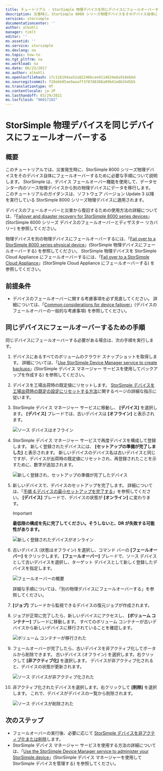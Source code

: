 ```yaml
---
title: チュートリアル - StorSimple 物理デバイスを同じデバイスにフェールオーバーする
description: 災害時に、StorSimple 8000 シリーズ物理デバイスをそのデバイス自体にフェールオーバーするために必要な手順について説明します。
services: storsimple
documentationcenter: ''
author: alkohli
manager: timlt
editor: ''
ms.assetid: ''
ms.service: storsimple
ms.devlang: na
ms.topic: how-to
ms.tgt_pltfrm: na
ms.workload: na
ms.date: 06/23/2017
ms.author: alkohli
ms.openlocfilehash: 17c116194aa52a82246bcee9114824e8a918ebbd
ms.sourcegitcommit: f28ebb95ae9aaaff3f87d8388a09b41e0b3445b5
ms.translationtype: HT
ms.contentlocale: ja-JP
ms.lasthandoff: 03/29/2021
ms.locfileid: "96017102"
---
```

# <a name="fail-over-your-storsimple-physical-device-to-same-device"></a>StorSimple 物理デバイスを同じデバイスにフェールオーバーする

## <a name="overview"></a>概要

このチュートリアルでは、災害発生時に、StorSimple 8000 シリーズ物理デバイスをそのデバイス自体にフェールオーバーするために必要な手順について説明します。 StorSimple は、デバイス フェールオーバー機能を使用して、データセンター内のソース物理デバイスから別の物理デバイスにデータを移行します。 このチュートリアルのガイダンスは、ソフトウェア バージョン Update 3 以降を実行している StorSimple 8000 シリーズ物理デバイスに適用されます。

デバイスのフェールオーバーと災害から復旧するための使用方法の詳細については、「[Failover and disaster recovery for StorSimple 8000 series devices](storsimple-8000-device-failover-disaster-recovery.md)」(StorSimple 8000 シリーズ デバイスのフェールオーバーとディザスター リカバリー) を参照してください。

物理デバイスを別の物理デバイスにフェールオーバーするには、「[Fail over to a StorSimple 8000 series physical device](storsimple-8000-device-failover-physical-device.md)」(StorSimple 物理デバイスにフェールオーバーする) を参照してください。 StorSimple 物理デバイスを StorSimple Cloud Appliance にフェールオーバーするには、「[Fail over to a StorSimple Cloud Appliance](storsimple-8000-device-failover-cloud-appliance.md)」(StorSimple Cloud Appliance にフェールオーバーする) を参照してください。


## <a name="prerequisites"></a>前提条件

- デバイスのフェールオーバーに関する考慮事項を必ず見直してください。 詳細については、「[Common considerations for device failover](storsimple-8000-device-failover-disaster-recovery.md)」(デバイスのフェールオーバーの一般的な考慮事項) を参照してください。


## <a name="steps-to-fail-over-to-the-same-device"></a>同じデバイスにフェールオーバーするための手順

同じデバイスにフェールオーバーする必要がある場合は、次の手順を実行します。

1. デバイスにあるすべてのボリュームのクラウド スナップショットを取得します。 詳細については、「[Use StorSimple Device Manager service to create backups](storsimple-8000-manage-backup-policies-u2.md)」(StorSimple デバイス マネージャー サービスを使用してバックアップを作成する) を参照してください。
2. デバイスを工場出荷時の既定値にリセットします。 [StorSimple デバイスを工場出荷時の既定の設定にリセットする方法](storsimple-8000-manage-device-controller.md#reset-the-device-to-factory-default-settings)に関するページの詳細な指示に従います。
3. StorSimple デバイス マネージャー サービスに移動し、 **[デバイス]** を選択します。 **[デバイス]** ブレードでは、古いデバイスは **[オフライン]** と表示されます。

    ![ソース デバイスはオフライン](./media/storsimple-8000-device-failover-disaster-recovery/failover-single-dev2.png)

4. StorSimple デバイス マネージャー サービスで再度デバイスを構成して登録します。 新しく登録されたデバイスには、 **[セットアップの準備が完了しました]** と表示されます。 新しいデバイスのデバイス名は古いデバイスと同じですが、デバイスが出荷時の既定値にリセットされ、再登録されたことを示すために、数字が追加されます。

    ![新しく登録され、セットアップの準備が完了したデバイス](./media/storsimple-8000-device-failover-disaster-recovery/failover-single-dev3.png)
5. 新しいデバイスで、デバイスのセットアップを完了します。 詳細については、「[手順 4.デバイスの最小セットアップを完了する](storsimple-8000-deployment-walkthrough-u2.md#step-4-complete-minimum-device-setup)」を参照してください。 **[デバイス]** ブレードで、デバイスの状態が **[オンライン]** に変わります。

   > [!IMPORTANT]
   > **最低限の構成を先に完了してください。そうしないと、DR が失敗する可能性があります。**

    ![新しく登録されたデバイスがオンライン](./media/storsimple-8000-device-failover-disaster-recovery/failover-single-dev7.png)

6. 古いデバイス (状態はオフライン) を選択し、コマンド バーの **[フェールオーバー]** をクリックします。 **[フェールオーバー]** ブレードで、ソース デバイスとして古いデバイスを選択し、ターゲット デバイスとして新しく登録したデバイスを指定します。

    ![フェールオーバーの概要](./media/storsimple-8000-device-failover-disaster-recovery/failover-single-dev11.png)

    詳細な手順については、「別の物理デバイスにフェールオーバーする」を参照してください。

7. **[ジョブ]** ブレードから監視できるデバイスの復元ジョブが作成されます。

8. ジョブが正常に完了したら、新しいデバイスにアクセスし、 **[ボリューム コンテナー]** ブレードに移動します。 すべてのボリューム コンテナーが古いデバイスから新しいデバイスに移行されていることを確認します。

   ![ボリューム コンテナーが移行された](./media/storsimple-8000-device-failover-disaster-recovery/failover-single-dev13.png)

9. フェールオーバーが完了したら、古いデバイスを非アクティブ化してポータルから削除できます。 古いデバイス (オフライン) を選択します。右クリックして **[非アクティブ化]** を選択します。 デバイスが非アクティブ化されると、デバイスの状態が更新されます。

     ![ソース デバイスが非アクティブ化された](./media/storsimple-8000-device-failover-disaster-recovery/failover-single-dev14.png)

10. 非アクティブ化されたデバイスを選択します。右クリックして **[削除]** を選択します。 これで、デバイスがデバイスの一覧から削除されます。

    ![ソース デバイスが削除された](./media/storsimple-8000-device-failover-disaster-recovery/failover-single-dev15.png)



## <a name="next-steps"></a>次のステップ

* フェールオーバーの実行後、必要に応じて [StorSimple デバイスを非アクティブ化または削除](storsimple-8000-deactivate-and-delete-device.md)します。
* StorSimple デバイス マネージャー サービスを使用する方法の詳細については、「[Use the StorSimple Device Manager service to administer your StorSimple device](storsimple-8000-manager-service-administration.md)」(StorSimple デバイス マネージャーを使用して StorSimple デバイスを管理する) を参照してください。

